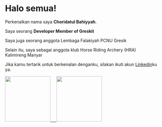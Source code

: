 # Halo semua! 

Perkenalkan nama saya **Choridatul Bahiyyah**.

Saya seorang **Developer Member of Greskit** 

Saya juga seorang anggota Lembaga Falakiyah PCNU Gresik

Selain itu, saya sebagai anggota klub Horse Riding Archery (HRA) Kalimireng Manyar 

Jika kamu tertarik untuk berkenalan denganku, silakan ikuti akun [Linkedin](https://www.linkedin.com/in/choridatul-bahiyyah-66a3551ab/)ku ya.


<p align="left">
<a href="https://github.com/choridah">
  <img height="150em" src="https://github-readme-stats-eight-theta.vercel.app/api?username=choridah&show_icons=true&theme=algolia&include_all_commits=true&count_private=true"/>
  &nbsp&nbsp&nbsp
  <img height="150em" src="https://github-readme-stats-eight-theta.vercel.app/api/top-langs/?username=choridah&layout=compact&langs_count=8&theme=algolia"/>
</a>
</p>
